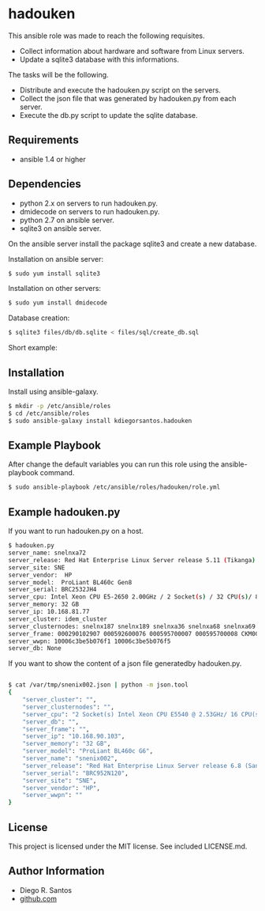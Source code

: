 hadouken
============

This ansible role was made to reach the following requisites.

+ Collect information about hardware and software from Linux servers.
+ Update a sqlite3 database with this informations.

The tasks will be the following.

+ Distribute and execute the hadouken.py script on the servers.
+ Collect the json file that was generated by hadouken.py from each server.
+ Execute the db.py script to update the sqlite database.

Requirements
------------

+ ansible 1.4 or higher

Dependencies
------------

+ python 2.x on servers to run hadouken.py.
+ dmidecode on servers to run hadouken.py.
+ python 2.7 on ansible server.
+ sqlite3 on ansible server.

On the ansible server install the package sqlite3 and create a new database.

Installation on ansible server:
```sh
$ sudo yum install sqlite3
```
Installation on other servers:
```sh
$ sudo yum install dmidecode
```

Database creation:
```sh
$ sqlite3 files/db/db.sqlite < files/sql/create_db.sql
```

Short example:


Installation
------------

Install using ansible-galaxy.

```sh
$ mkdir -p /etc/ansible/roles
$ cd /etc/ansible/roles
$ sudo ansible-galaxy install kdiegorsantos.hadouken
```

Example Playbook
----------------

After change the default variables you can run this role using the ansible-playbook command.

```sh
$ sudo ansible-playbook /etc/ansible/roles/hadouken/role.yml
```

Example hadouken.py
----------------

If you want to run hadouken.py on a host.

```sh
$ hadouken.py
server_name: snelnxa72 
server_release: Red Hat Enterprise Linux Server release 5.11 (Tikanga)
server_site: SNE
server_vendor:  HP
server_model:  ProLiant BL460c Gen8
server_serial: BRC2532JH4
server_cpu: Intel Xeon CPU E5-2650 2.00GHz / 2 Socket(s) / 32 CPU(s)/ 8 Core(s) per socket
server_memory: 32 GB 
server_ip: 10.168.81.77
server_cluster: idem_cluster 
server_clusternodes: snelnx187 snelnx189 snelnxa36 snelnxa68 snelnxa69 snelnxa70 snelnxa71 snelnxa72 snelnxa73
server_frame: 000290102907 000592600076 000595700007 000595700008 CKM00154803864
server_wwpn: 10006c3be5b076f1 10006c3be5b076f5 
server_db: None
```
If you want to show the content of a json file generatedby hadouken.py.

```sh

$ cat /var/tmp/snenix002.json | python -m json.tool
{
    "server_cluster": "",
    "server_clusternodes": "",
    "server_cpu": "2 Socket(s) Intel Xeon CPU E5540 @ 2.53GHz/ 16 CPU(s)/ 4 Core(s) per socket",
    "server_db": "",
    "server_frame": "",
    "server_ip": "10.168.90.103",
    "server_memory": "32 GB",
    "server_model": "ProLiant BL460c G6",
    "server_name": "snenix002",
    "server_release": "Red Hat Enterprise Linux Server release 6.8 (Santiago)",
    "server_serial": "BRC952N120",
    "server_site": "SNE",
    "server_vendor": "HP",
    "server_wwpn": ""
}
```

License
-------

This project is licensed under the MIT license. See included LICENSE.md.


Author Information
-------

* Diego R. Santos
* [github.com](https://github.com/kdiegorsantos)

